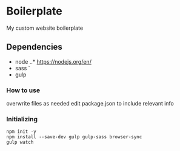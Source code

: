 # Boilerplate
My custom website boilerplate

## Dependencies
* node
..* https://nodejs.org/en/
* sass
`
* gulp


### How to use
overwrite files as needed
edit package.json to include relevant info
### Initializing
```
npm init -y
npm install --save-dev gulp gulp-sass browser-sync
gulp watch
```
